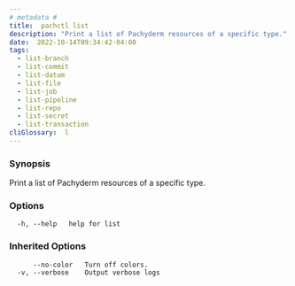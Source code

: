 ```yaml
---
# metadata # 
title:  pachctl list
description: "Print a list of Pachyderm resources of a specific type."
date:  2022-10-14T09:34:42-04:00
tags:
  - list-branch
  - list-commit
  - list-datum
  - list-file
  - list-job
  - list-pipeline
  - list-repo
  - list-secret
  - list-transaction
cliGlossary:  l
---
```


### Synopsis

Print a list of Pachyderm resources of a specific type.

### Options

```
  -h, --help   help for list
```

### Inherited Options

```
      --no-color   Turn off colors.
  -v, --verbose    Output verbose logs
```

